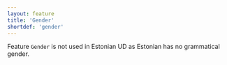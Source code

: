 ```yaml
---
layout: feature
title: 'Gender'
shortdef: 'gender'
---
```


Feature <code>Gender</code> is not used in Estonian UD as Estonian has no grammatical gender.
<!-- Interlanguage links updated Út zář 29 20:43:01 CEST 2020 -->
